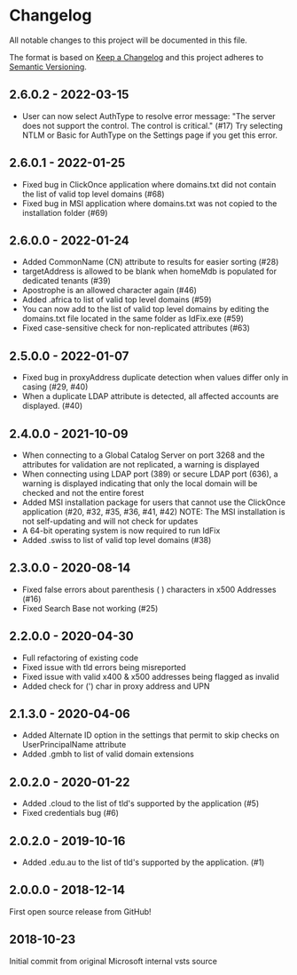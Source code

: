 # Changelog
All notable changes to this project will be documented in this file.

The format is based on [Keep a Changelog](http://keepachangelog.com/en/1.0.0/)
and this project adheres to [Semantic Versioning](http://semver.org/spec/v2.0.0.html).

## 2.6.0.2 - 2022-03-15
- User can now select AuthType to resolve error message: "The server does not support the control. The control is critical." (#17) Try selecting NTLM or Basic for AuthType on the Settings page if you get this error.

## 2.6.0.1 - 2022-01-25

- Fixed bug in ClickOnce application where domains.txt did not contain the list of valid top level domains (#68)
- Fixed bug in MSI application where domains.txt was not copied to the installation folder (#69)

## 2.6.0.0 - 2022-01-24

- Added CommonName (CN) attribute to results for easier sorting (#28)
- targetAddress is allowed to be blank when homeMdb is populated for dedicated tenants (#39)
- Apostrophe is an allowed character again (#46)
- Added .africa to list of valid top level domains (#59)
- You can now add to the list of valid top level domains by editing the domains.txt file located in the same folder as IdFix.exe (#59)
- Fixed case-sensitive check for non-replicated attributes (#63)

## 2.5.0.0 - 2022-01-07

- Fixed bug in proxyAddress duplicate detection when values differ only in casing (#29, #40)
- When a duplicate LDAP attribute is detected, all affected accounts are displayed. (#40)

## 2.4.0.0 - 2021-10-09

- When connecting to a Global Catalog Server on port 3268 and the attributes for validation are not replicated, a warning is displayed
- When connecting using LDAP port (389) or secure LDAP port (636), a warning is displayed indicating that only the local domain will be checked and not the entire forest
- Added MSI installation package for users that cannot use the ClickOnce application (#20, #32, #35, #36, #41, #42) NOTE: The MSI installation is not self-updating and will not check for updates
- A 64-bit operating system is now required to run IdFix
- Added .swiss to list of valid top level domains (#38)

## 2.3.0.0 - 2020-08-14

- Fixed false errors about parenthesis ( ) characters in x500 Addresses (#16)
- Fixed Search Base not working (#25)

## 2.2.0.0 - 2020-04-30

- Full refactoring of existing code
- Fixed issue with tld errors being misreported
- Fixed issue with valid x400 & x500 addresses being flagged as invalid
- Added check for (') char in proxy address and UPN

## 2.1.3.0 - 2020-04-06

- Added Alternate ID option in the settings that permit to skip checks on UserPrincipalName attribute
- Added .gmbh to list of valid domain extensions

## 2.0.2.0 - 2020-01-22

- Added .cloud to the list of tld's supported by the application (#5)
- Fixed credentials bug (#6)

## 2.0.2.0 - 2019-10-16

- Added .edu.au to the list of tld's supported by the application. (#1)

## 2.0.0.0 - 2018-12-14

First open source release from GitHub!

## 2018-10-23

Initial commit from original Microsoft internal vsts source
